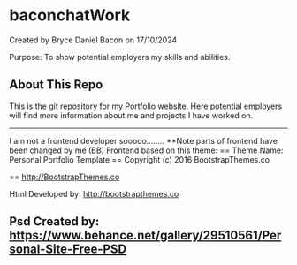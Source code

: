 # baconchatWork

Created by Bryce Daniel Bacon on 17/10/2024

Purpose:
To show potential employers my skills and abilities.

## About This Repo

This is the git repository for my Portfolio website.
Here potential employers will find more information about me and projects I have worked on.

---

I am not a frontend developer sooooo........ \*\*Note parts of frontend have been changed by me (BB)
Frontend based on this theme:
== Theme Name: Personal Portfolio Template
== Copyright (c) 2016 BootstrapThemes.co

== http://BootstrapThemes.co

Html Developed by: http://bootstrapthemes.co

## Psd Created by: https://www.behance.net/gallery/29510561/Personal-Site-Free-PSD
